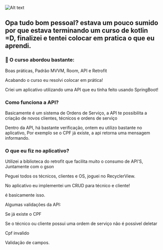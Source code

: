 ![Alt text](https://i.imgur.com/NK5gCH4.png[/img])

## Opa tudo bom pessoal? estava um pouco sumido por que estava terminando um curso de kotlin =D, finalizei e tentei colocar em pratica o que eu aprendi.


### 📌 O curso abordou bastante:


Boas práticas, Padrão MVVM, Room, API e Retrofit


Acabando o curso eu resolvi colocar em prática!

Criei um aplicativo utilizando uma API que eu tinha feito usando SpringBoot!


### Como funciona a API?


Basicamente é um sistema de Ordens de Serviço, a API te possibilita a criação de novos clientes, técnicos e ordens de serviço


Dentro da API, há bastante verificação, ontem eu utilizo bastante no aplicativo, Por exemplo se o CPF já existe, a api retorna uma mensagem informando.


### O que eu fiz no aplicativo?


Utilizei a biblioteca do retrofit que facilita muito o consumo de API'S, Juntamente com o gson

Peguei todos os técnicos, clientes e OS, joguei no RecyclerView.

No aplicativo eu implementei um CRUD para técnico e cliente!

é basicamente isso.


Algumas validações da API:


Se já existe o CPF

Se o técnico ou cliente possui uma ordem de serviço não é possivel deletar

Cpf invalido

Validação de campos.



